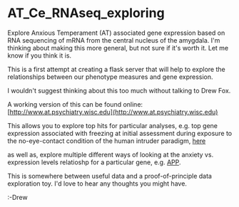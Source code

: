 # AT_Ce_RNAseq_exploring
Explore Anxious Temperament (AT) associated gene expression based on RNA sequencing of mRNA from the central nucleus of the amygdala. I'm thinking about making this more general, but not sure if it's worth it. Let me know if you think it is.


This is a first attempt at creating a flask server that will help to explore the relationships between our phenotype measures and gene expression.

I wouldn't suggest thinking about this too much without talking to Drew Fox. 

A working version of this can be found online: [http://www.at.psychiatry.wisc.edu](http://www.at.psychiatry.wisc.edu)

This allows you to explore top hits for particular analyses, e.g. top gene expression associated with freezing at initial assessment during exposure to the no-eye-contact condition of the human intruder paradigm, [here](http://at.psychiatry.wisc.edu/top_genes/Freezing_duration_Time1?n=100&min_exprs=10&sort_col=1&threshold=.005)

as well as, explore multiple different ways of looking at the anxiety vs. expression levels relatioshp for a particular gene, e.g. [APP](http://at.psychiatry.wisc.edu/results/APP).


This is somewhere between useful data and a proof-of-principle data exploration toy. I'd love to hear any thoughts you might have. 

:-Drew







